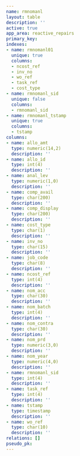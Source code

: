 ```yaml
---
name: rmnomanl
layout: table
description: ''
active: true
app_area: reactive_repairs
primary_key: 
indexes:
- name: rmnomanl01
  unique: true
  columns:
  - ncost_ref
  - inv_no
  - wo_ref
  - task_ref
  - cost_type
- name: rmnomanl_sid
  unique: false
  columns:
  - rmnomanl_sid
- name: rmnomanl_tstamp
  unique: true
  columns:
  - tstamp
columns:
- name: allo_amt
  type: numeric(14,2)
  description: ''
- name: allo_id
  type: int(4)
  description: ''
- name: anal_lev
  type: numeric(1,0)
  description: ''
- name: comp_avail
  type: char(200)
  description: ''
- name: comp_display
  type: char(200)
  description: ''
- name: cost_type
  type: char(1)
  description: ''
- name: inv_no
  type: char(15)
  description: ''
- name: job_code
  type: char(8)
  description: ''
- name: ncost_ref
  type: int(4)
  description: ''
- name: nom_acc
  type: char(30)
  description: ''
- name: nom_batch
  type: int(4)
  description: ''
- name: nom_contra
  type: char(30)
  description: ''
- name: nom_prd
  type: numeric(3,0)
  description: ''
- name: nom_year
  type: numeric(4,0)
  description: ''
- name: rmnomanl_sid
  type: int(4)
  description: ''
- name: task_ref
  type: int(4)
  description: ''
- name: tstamp
  type: timestamp
  description: ''
- name: wo_ref
  type: char(10)
  description: ''
relations: []
pseudo_pk: 
---
```


